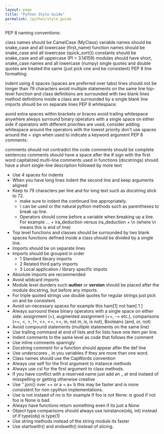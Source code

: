 ```yaml
---
layout: page
title: "Python Style Guide"
permalink: /python/style_guide
---
```


[comment]: <> (TODO: I copy pasted this need to organize into a format I like.)

PEP 8 naming conventions:

class names should be CamelCase (MyClass)
variable names should be snake_case and all lowercase (first_name)
function names should be snake_case and all lowercase (quick_sort())
constants should be snake_case and all uppercase (PI = 3.14159)
modules should have short, snake_case names and all lowercase (numpy)
single quotes and double quotes are treated the same (just pick one and be consistent)
PEP 8 line formatting:

indent using 4 spaces (spaces are preferred over tabs)
lines should not be longer than 79 characters
avoid multiple statements on the same line
top-level function and class definitions are surrounded with two blank lines
method definitions inside a class are surrounded by a single blank line
imports should be on separate lines
PEP 8 whitespace:

avoid extra spaces within brackets or braces
avoid trailing whitespace anywhere
always surround binary operators with a single space on either side
if operators with different priorities are used, consider adding whitespace around the operators with the lowest priority
don't use spaces around the = sign when used to indicate a keyword argument
PEP 8 comments:

comments should not contradict the code
comments should be complete sentences
comments should have a space after the # sign with the first word capitalized
multi-line comments used in functions (docstrings) should have a short single-line description followed by more text

* Use 4 spaces for indents
* When you have long lines indent the second line and keep arguments aligned
* Keep to 79 characters per line and for long text such as docstring stick to 72.
  * make sure to indent the continued line appropriately.
  * \ can be used or the natural python methods such as parentheses to break up line.
  * Operators should come before a variable when breaking up a line.  For example … + ira_deduction versus ira_deduction + \n (where \n means this is end of line)
* Top level functions and classes should be surrounded by two blank spaces functions defined inside a class should be divided by a single line.
* Imports should be on separate lines
* Imports should be grouped in order
  * 1 Standard library imports
  * 2 Related third party imports
  * 3 Local application / library specific impots
* Absolute imports are recommended
* Avoid wildcard imports
* Module level dunders such __auther__ or __version__ should be placed after the module docstring, but before any imports.
* For triple quoted strings use double quotes for regular strings just pick on and be consistent.
* Avoid un-necessary spaces for example this ham[1] not ham[ 1 ]
* Always surround these binary operators with a single space on either side: assignment (=), augmented assignment (+=, -= etc.), comparisons (==, <, >, !=, <>, <=, >=, in, not in, is, is not), Booleans (and, or, not)
* Avoid compound statements (multiple statements on the same line)
* Use trailing command at end of lists and for lists have one item per line.
* Indent comments to the same level as code that follows the comment
* Use inline comments sparingly
* Docstring comment for a function should appear after the def line
* Use underscores _ in you variables if they are more than one word.
* Class names should use the CapWords convention
* Always use self for the first argument to instance methods
* Always use csl for the first argument to class methods.
* If you have conflict with a reserved name just add an _ at end instaed of misspelling or getting otherwise creative
* Use ''.joni() over += or a = a+ b this may be faster and is more consistent for non cpython implementations.
* Use is not instaed of no is for example if foo is not None: is good if not foo is None is bad.
* Always have functions return something even if its just a None
* Object type comparisons should always use isinstance(obj, int) instead of if type(obj) is type(1)
* Use string methods instead of the string module its faster
* Use startswith() and endswith() instead of slicing.